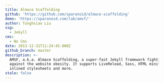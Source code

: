 ```yaml
---
title: Almace Scaffolding
github: 'https://github.com/sparanoid/almace-scaffolding'
demo: 'https://sparanoid.com/lab/amsf/'
author: Tunghsiao Liu
ssg:
  - Jekyll
cms:
  - No Cms
date: 2013-12-31T11:24:45.000Z
github_branch: master
description: >-
  AMSF, a.k.a. Almace Scaffolding, a super-fast Jekyll framework fighting
  against the website obesity. It supports LiveReload, Sass, HTML minification,
  inlined stylesheets and more.
stale: false
---
```

